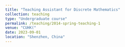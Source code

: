 ```yaml
---
title: "Teaching Assistant for Discrete Mathematics"
collection: teaching
type: "Undergraduate course"
permalink: /teaching/2014-spring-teaching-1
venue: "CUHK("
date: 2023-09-01
location: "Shenzhen, China"
---
```

